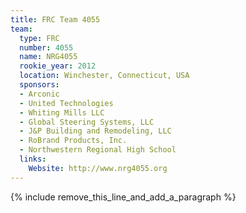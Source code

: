 ```yaml
---
title: FRC Team 4055
team:
  type: FRC
  number: 4055
  name: NRG4055
  rookie_year: 2012
  location: Winchester, Connecticut, USA
  sponsors:
  - Arconic
  - United Technologies
  - Whiting Mills LLC
  - Global Steering Systems, LLC
  - J&P Building and Remodeling, LLC
  - RoBrand Products, Inc.
  - Northwestern Regional High School
  links:
    Website: http://www.nrg4055.org
---
```


{% include remove_this_line_and_add_a_paragraph %}
